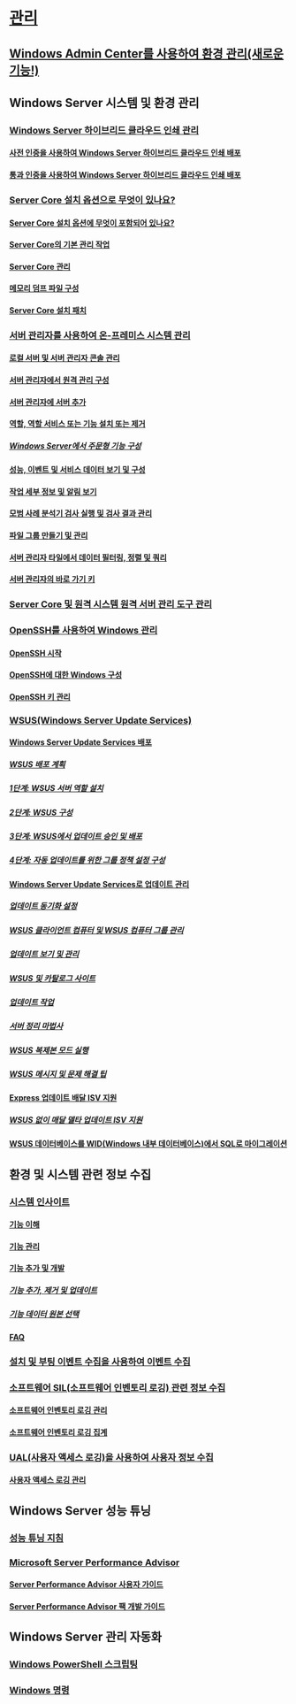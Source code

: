 # [관리](manage-windows-server.md)
## [Windows Admin Center를 사용하여 환경 관리(새로운 기능!)](../manage/windows-admin-center/overview.md)
## Windows Server 시스템 및 환경 관리
### [Windows Server 하이브리드 클라우드 인쇄 관리](hybrid-cloud-print/hybrid-cloud-print-overview.md)
#### [사전 인증을 사용하여 Windows Server 하이브리드 클라우드 인쇄 배포](hybrid-cloud-print/hybrid-cloud-print-deploy.md)
#### [통과 인증을 사용하여 Windows Server 하이브리드 클라우드 인쇄 배포](hybrid-cloud-print/hybrid-cloud-print-deploy-passthrough.md)
### [Server Core 설치 옵션으로 무엇이 있나요?](server-core/what-is-server-core.md)
#### [Server Core 설치 옵션에 무엇이 포함되어 있나요?](server-core/server-core-roles-and-services.md)
#### [Server Core의 기본 관리 작업](server-core/server-core-administer.md)
#### [Server Core 관리](server-core/server-core-manage.md)
#### [메모리 덤프 파일 구성](server-core/server-core-memory-dump.md)
#### [Server Core 설치 패치](server-core/server-core-servicing.md)
### [서버 관리자를 사용하여 온-프레미스 시스템 관리](server-manager/server-manager.md)
#### [로컬 서버 및 서버 관리자 콘솔 관리](server-manager/manage-the-local-server-and-the-server-manager-console.md)
#### [서버 관리자에서 원격 관리 구성](server-manager/configure-remote-management-in-server-manager.md)
#### [서버 관리자에 서버 추가](server-manager/add-servers-to-server-manager.md)
#### [역할, 역할 서비스 또는 기능 설치 또는 제거](server-manager/install-or-uninstall-roles-role-services-or-features.md)
##### [Windows Server에서 주문형 기능 구성](server-manager/configure-features-on-demand-in-windows-server.md)
#### [성능, 이벤트 및 서비스 데이터 보기 및 구성](server-manager/view-and-configure-performance-event-and-service-data.md)
#### [작업 세부 정보 및 알림 보기](server-manager/view-task-details-and-notifications.md)
#### [모범 사례 분석기 검사 실행 및 검사 결과 관리](server-manager/run-best-practices-analyzer-scans-and-manage-scan-results.md)
#### [파일 그룹 만들기 및 관리](server-manager/create-and-manage-server-groups.md)
#### [서버 관리자 타일에서 데이터 필터링, 정렬 및 쿼리](server-manager/filter-sort-and-query-data-in-server-manager-tiles.md)
#### [서버 관리자의 바로 가기 키](server-manager/keyboard-shortcuts-for-server-manager.md)
### [Server Core 및 원격 시스템 원격 서버 관리 도구 관리](../remote/remote-server-administration-tools.md)
### [OpenSSH를 사용하여 Windows 관리](OpenSSH/OpenSSH_Overview.md)
#### [OpenSSH 시작](OpenSSH/OpenSSH_Install_FirstUse.md)
#### [OpenSSH에 대한 Windows 구성](OpenSSH/OpenSSH_Server_Configuration.md)
#### [OpenSSH 키 관리](OpenSSH/OpenSSH_KeyManagement.md)
### [WSUS(Windows Server Update Services)](windows-server-update-services/get-started/windows-server-update-services-wsus.md)
#### [Windows Server Update Services 배포](windows-server-update-services/deploy/deploy-windows-server-update-services.md)
##### [WSUS 배포 계획](windows-server-update-services/plan/plan-your-wsus-deployment.md)
##### [1단계: WSUS 서버 역할 설치](windows-server-update-services/deploy/1-install-the-wsus-server-role.md)
##### [2단계: WSUS 구성](windows-server-update-services/deploy/2-configure-wsus.md)
##### [3단계: WSUS에서 업데이트 승인 및 배포](windows-server-update-services/deploy/3-approve-and-deploy-updates-in-wsus.md)
##### [4단계: 자동 업데이트를 위한 그룹 정책 설정 구성](windows-server-update-services/deploy/4-configure-group-policy-settings-for-automatic-updates.md)
#### [Windows Server Update Services로 업데이트 관리](windows-server-update-services/manage/update-management-with-windows-server-update-services.md)
##### [업데이트 동기화 설정](windows-server-update-services/manage/setting-up-update-synchronizations.md)
##### [WSUS 클라이언트 컴퓨터 및 WSUS 컴퓨터 그룹 관리](windows-server-update-services/manage/managing-wsus-client-computers-and-wsus-computer-groups.md)
##### [업데이트 보기 및 관리](windows-server-update-services/manage/viewing-and-managing-updates.md)
##### [WSUS 및 카탈로그 사이트](windows-server-update-services/manage/wsus-and-the-catalog-site.md)
##### [업데이트 작업](windows-server-update-services/manage/updates-operations.md)
##### [서버 정리 마법사](windows-server-update-services/manage/the-server-cleanup-wizard.md)
##### [WSUS 복제본 모드 실행](windows-server-update-services/manage/running-wsus-replica-mode.md)
##### [WSUS 메시지 및 문제 해결 팁](windows-server-update-services/manage/wsus-messages-and-troubleshooting-tips.md)
#### [Express 업데이트 배달 ISV 지원](windows-server-update-services/deploy/express-update-delivery-isv-support.md)
##### [WSUS 없이 매달 델타 업데이트 ISV 지원](windows-server-update-services/deploy/monthly-delta-update-isv-support-without-WSUS.md)
#### [WSUS 데이터베이스를 WID(Windows 내부 데이터베이스)에서 SQL로 마이그레이션](windows-server-update-services/manage/wid-to-sql-migration.md)

## 환경 및 시스템 관련 정보 수집
### [시스템 인사이트](..\manage\system-insights\overview.md)
#### [기능 이해](..\manage\system-insights\understanding-capabilities.md)
#### [기능 관리](..\manage\system-insights\managing-capabilities.md)
#### [기능 추가 및 개발](..\manage\system-insights\adding-and-developing-capabilities.md)
##### [기능 추가, 제거 및 업데이트](..\manage\system-insights\add-remove-update-capabilities.md)
##### [기능 데이터 원본 선택](..\manage\system-insights\data-sources.md)
#### [FAQ](..\manage\system-insights\faq.md)
### [설치 및 부팅 이벤트 수집을 사용하여 이벤트 수집](Get-started-with-Setup-and-Boot-Event-Collection.md)
### [소프트웨어 SIL(소프트웨어 인벤토리 로깅) 관련 정보 수집](software-inventory-logging/get-started-with-software-inventory-logging.md)
#### [소프트웨어 인벤토리 로깅 관리](software-inventory-logging/manage-software-inventory-logging.md)
#### [소프트웨어 인벤토리 로깅 집계](software-inventory-logging/software-inventory-logging-aggregator.md)
### [UAL(사용자 액세스 로깅)을 사용하여 사용자 정보 수집](user-access-logging/get-started-with-user-access-logging.md)
#### [사용자 액세스 로깅 관리](user-access-logging/manage-user-access-logging.md)

## Windows Server 성능 튜닝
### [성능 튜닝 지침](performance-tuning/index.md) 
### [Microsoft Server Performance Advisor](server-performance-advisor/microsoft-server-performance-advisor.md)
#### [Server Performance Advisor 사용자 가이드](server-performance-advisor/server-performance-advisor-users-guide.md)
#### [Server Performance Advisor 팩 개발 가이드](server-performance-advisor/server-performance-advisor-pack-development-guide.md)

## Windows Server 관리 자동화
### [Windows PowerShell 스크립팅](/powershell/scripting/powershell-scripting?view=powershell-5.1)
### [Windows 명령](windows-commands/windows-commands.md)
